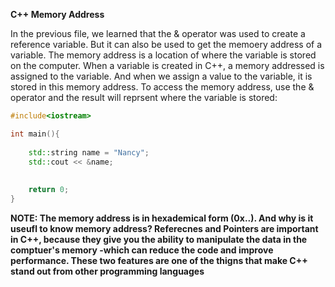 **C++ Memory Address**

In the previous file, we learned that the & operator was used to create a reference variable. But it can also be used to get the memoery address of a variable. The memory address is a location of where the variable is stored
on the computer. When a variable is created in C++, a memory addressed is assigned to the variable. And when we assign a value to the variable, it is stored in this memory address. To access the memory address,
use the & operator and the result will reprsent where the variable is stored:

```cpp
#include<iostream>

int main(){
    
    std::string name = "Nancy";
    std::cout << &name;
    
    
    return 0;
}
``````
**NOTE: The memory address is in hexademical form (0x..). And why is it useufl to know memory address? Referecnes and Pointers are important in C++, because they give you the ability to manipulate the data in the comptuer's memory
-which can reduce the code and improve performance. These two features are one of the thigns that make C++ stand out from other programming languages**
